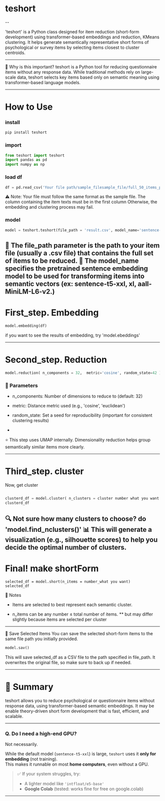 
# teshort
--

'teshort' is a Python class designed for item reduction (short-form development) using transformer-based embeddings and reduction, KMeans clustering. It helps generate semantically representative short forms of psychological or survey items by selecting items closest to cluster centroids.

---
🚩 Why is this important?
teshort is a Python tool for reducing questionnaire items without any response data. While traditional methods rely on large-scale data, teshort selects key items based only on semantic meaning using transformer-based language models.

---
# How to Use
### install
```python
pip install teshort
```    
### import
```python
from teshort import teshort
import pandas as pd
import numpy as np
```    
### load df
```python
df = pd.read_csv('Your file path/sample_filesample_file/full_50_items_positive_form_sample.csv', index_col = 0)
``` 
⚠️ Note: Your file must follow the same format as the sample file.
The column containing the item texts must be in the first column
Otherwise, the embedding and clustering process may fail.
### model
```python
model = teshort.teshort(file_path = 'result.csv', model_name='sentence-t5-xxl')
```
🔄  The file_path parameter is the path to your item file (usually a .csv file) that contains the full set of items to be reduced.
🔄  The model_name specifies the pretrained sentence embedding model to be used for transforming items into semantic vectors (ex: sentence-t5-xxl, xl, aall-MiniLM-L6-v2.)  
---
# First_step. Embedding
```python
model.embedding(df)
```
if you want to see the results of embedding, try 'model.ebeddings'

---
# Second_step. Reduction
```python
model.reduction( n_components = 32,  metric='cosine', random_state=42 )
```
### 🔧 Parameters
- n_components: Number of dimensions to reduce to (default: 32)

- metric: Distance metric used (e.g., 'cosine', 'euclidean')

- random_state: Set a seed for reproducibility (important for consistent clustering results)
- 
⭐ This step uses UMAP internally. Dimensionality reduction helps group semantically similar items more clearly.

---
# Third_step. cluster
Now, get cluster
```python

clusterd_df = model.cluster( n_clusters = cluster number what you want )
clusterd_df
```
🔍 Not sure how many clusters to choose? do 'model.find_nclusters()'
📊 This will generate a visualization (e.g., silhouette scores) to help you decide the optimal number of clusters.
---
# Final! make shortForm
```ptyhon
selected_df = model.short(n_items = number_what you want)
selected_df
```
📌 Notes
- Items are selected to best represent each semantic cluster.

- n_items can be any number ≤ total number of items.
** but may differ slightly because items are selected per cluster
---
💾 Save Selected Items
You can save the selected short-form items to the same file path you initially provided.
```python
model.sav()
```
This will save selected_df as a CSV file to the path specified in file_path.
It overwrites the original file, so make sure to back up if needed.




----
# 🎯 Summary
teshort allows you to reduce psychological or questionnaire items without response data, using transformer-based semantic embeddings.
It may be enable theory-driven short form development that is fast, efficient, and scalable.

---
### Q. Do I need a high-end GPU?

Not necessarily.

While the default model (`sentence-t5-xxl`) is large, `teshort` uses it **only for embedding** (not training).  
This makes it runnable on most **home computers**, even without a GPU.

> ✅ If your system struggles, try:  
> - A lighter model like `'intfloat/e5-base'`  
> - **Google Colab** (tested: works fine for free on google.colab)
---
